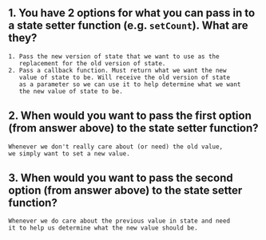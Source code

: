## 1. You have 2 options for what you can pass in to a state setter function (e.g. `setCount`). What are they?

    1. Pass the new version of state that we want to use as the
       replacement for the old version of state.
    2. Pass a callback function. Must return what we want the new
       value of state to be. Will receive the old version of state
       as a parameter so we can use it to help determine what we want
       the new value of state to be.

## 2. When would you want to pass the first option (from answer above) to the state setter function?

    Whenever we don't really care about (or need) the old value,
    we simply want to set a new value.

## 3. When would you want to pass the second option (from answer above) to the state setter function?

    Whenever we do care about the previous value in state and need
    it to help us determine what the new value should be.
